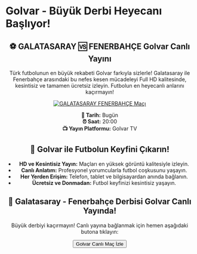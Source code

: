 <h1>Golvar - Büyük Derbi Heyecanı Başlıyor!</h1>

<center>
  <div class="content">
    <section id="galatasaray-fenerbahce">
      <h2>⚽️ GALATASARAY 🆚 FENERBAHÇE Golvar Canlı Yayını</h2>
      <p>Türk futbolunun en büyük rekabeti Golvar farkıyla sizlerle! Galatasaray ile Fenerbahçe arasındaki bu nefes kesen mücadeleyi Full HD kalitesinde, kesintisiz ve tamamen ücretsiz izleyin. Futbolun en heyecanlı anlarını kaçırmayın!</p>
      <a href="https://shortlinkapp.com/SIinY" title="GALATASARAY FENERBAHÇE Canlı İzle" target="_blank">
        <img src="https://i.ibb.co/5K7Ks6w/zzzz3.gif" alt="GALATASARAY FENERBAHÇE Maçı">
      </a>
      <p>
        <strong>📅 Tarih:</strong> Bugün<br>
        <strong>⏰ Saat:</strong> 20:00<br>
        <strong>📺 Yayın Platformu:</strong> Golvar TV
      </p>
    </section>
    <section id="neden-golvar">
      <h2>🌟 Golvar ile Futbolun Keyfini Çıkarın!</h2>
      <ul>
        <li><strong>HD ve Kesintisiz Yayın:</strong> Maçları en yüksek görüntü kalitesiyle izleyin.</li>
        <li><strong>Canlı Anlatım:</strong> Profesyonel yorumcularla futbol coşkusunu yaşayın.</li>
        <li><strong>Her Yerden Erişim:</strong> Telefon, tablet ve bilgisayardan anında bağlanın.</li>
        <li><strong>Ücretsiz ve Donmadan:</strong> Futbol keyfinizi kesintisiz yaşayın.</li>
      </ul>
    </section>
    <section id="canli-mac-linki">
      <h2>🔴 Galatasaray - Fenerbahçe Derbisi Golvar Canlı Yayında!</h2>
      <p>Büyük derbiyi kaçırmayın! Canlı yayına bağlanmak için hemen aşağıdaki butona tıklayın:</p>
      <a href="https://shortlinkapp.com/SIinY" target="_blank">
        <button>Golvar Canlı Maç İzle</button>
      </a>
    </section>
  </div>
</center>
